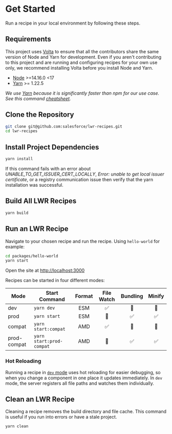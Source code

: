 # Get Started

Run a recipe in your local environment by following these steps.

## Requirements

This project uses [Volta](https://volta.sh/) to ensure that all the contributors share the same version of Node and Yarn for development. Even if you aren't contributing to this project and are running and configuring recipes for your own use only, we recommend installing Volta before you install Node and Yarn.

-   [Node](https://nodejs.org/) >=14.16.0 <17
-   [Yarn](https://yarnpkg.com/) >= 1.22.5

_We use [Yarn](https://yarnpkg.com/) because it is significantly faster than npm for our use case. See this command [cheatsheet](https://yarnpkg.com/lang/en/docs/migrating-from-npm/)._

## Clone the Repository

```bash
git clone git@github.com:salesforce/lwr-recipes.git
cd lwr-recipes
```

## Install Project Dependencies

```bash
yarn install
```

If this command fails with an error about _UNABLE_TO_GET_ISSUER_CERT_LOCALLY_, _Error: unable to get local issuer certificate_, or a registry communication issue then verify that the yarn installation was successful.

## Build All LWR Recipes

```bash
yarn build
```

## Run an LWR Recipe

Navigate to your chosen recipe and run the recipe. Using `hello-world` for example:

```bash
cd packages/hello-world
yarn start
```

Open the site at [http://localhost:3000](http://localhost:3000)

Recipes can be started in four different modes:

| Mode        | Start Command            | Format |     File Watch     |      Bundling      |       Minify       |
| ----------- | ------------------------ | :----: | :----------------: | :----------------: | :----------------: |
| dev         | `yarn dev`               |  ESM   | :white_check_mark: |  :no_entry_sign:   |  :no_entry_sign:   |
| prod        | `yarn start`             |  ESM   |  :no_entry_sign:   | :white_check_mark: | :white_check_mark: |
| compat      | `yarn start:compat`      |  AMD   | :white_check_mark: |  :no_entry_sign:   |  :no_entry_sign:   |
| prod-compat | `yarn start:prod-compat` |  AMD   |  :no_entry_sign:   | :white_check_mark: | :white_check_mark: |

### Hot Reloading

Running a recipe in [`dev` mode](https://github.com/salesforce-experience-platform-emu/lwr-recipes/blob/main/doc/get_started.md#run-an-lwr-recipe) uses hot reloading for easier debugging, so when you change a component in one place it updates immediately. In `dev` mode, the server registers all file paths and watches them individually.

## Clean an LWR Recipe

Cleaning a recipe removes the build directory and file cache. This command is useful if you run into errors or have a stale project.

```bash
yarn clean
```
